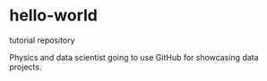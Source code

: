 # hello-world
tutorial repository

Physics and data scientist going to use GitHub for showcasing data projects.
